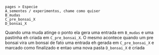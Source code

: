 ```
pages > Especie
A_sementes / experimentos, chame como quiser
B_mudas
C_pre_bonsai_X
D_bonsai_X
```

Quando uma muda atinge o ponto ela gera uma entrada em `B_mudas` e uma pastinha eh criada em `C_pre_bonsai_X`.
O mesmo acontece quando um pre bonsai vira um bonsai de fato uma entrada eh gerada em `C_pre_bonsai_X` e marcado como finalizado e entao uma nova pasta `D_bonsai_X` é criada